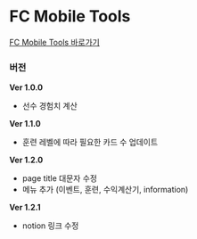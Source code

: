 # FC Mobile Tools


[FC Mobile Tools 바로가기](https://ordem-yoo.github.io/fc_mobile_tools/)

<!-- 
<img src="https://i.ibb.co/CPZbp2y/upscale-tango-removebg.png" width="100" height="100">
<br><br> -->


<!-- [![한국어](https://img.shields.io/badge/Language-Korean-blueviolet?style=for-the-badge)](README.md)&nbsp;[![영어](https://img.shields.io/badge/Language-English-blueviolet?style=for-the-badge)](README.en-US.md)&nbsp;[![일본어](https://img.shields.io/badge/Language-Japanese-blueviolet?style=for-the-badge)](README.ja-JP.md)
<br><br> -->

<!-- 
## 기획 의도
일본어 공부를 위한 어플리케이션 개발
<br><br>

## 개발 기간
**2023/01/01 ~ 2023/02/15**
<br><br> -->
<!-- 
## 세부 내용
### 기술 스택 및 개발 환경
<a href="https://flutter.dev" target="_blank" rel="noreferrer">
<img src="https://www.vectorlogo.zone/logos/flutterio/flutterio-icon.svg"alt="플러터" title="플러터" width="50"/></a>&nbsp;&nbsp;&nbsp;<a href="https://dart.dev" target="_blank" rel="noreferrer">
<img src="https://www.vectorlogo.zone/logos/dartlang/dartlang-icon.svg"alt="다트" title="다트" width="50"/></a>&nbsp;&nbsp;&nbsp;<a href="https://dart.dev" target="_blank" rel="noreferrer">
<img src="https://cdn.jsdelivr.net/gh/devicons/devicon/icons/vscode/vscode-original.svg"alt="비주얼 스튜디오 코드" title="Visual Studio Code" width="50"/></a>
<br><br>

### 사용한 패키지

- [responsive_builder 0.7.0](https://pub.dev/packages/responsive_builder)
- [url_launcher 6.1.14](https://pub.dev/packages/url_launcher)
- [flutter_multi_formatter 2.11.11](https://pub.dev/packages/flutter_multi_formatter)
- [intl 0.18.1](https://pub.dev/packages/intl)

<br><br> -->

### 버전
**Ver 1.0.0**
- 선수 경험치 계산


**Ver 1.1.0**
- 훈련 레벨에 따라 필요한 카드 수 업데이트

**Ver 1.2.0**
- page title 대문자 수정
- 메뉴 추가 (이벤트, 훈련, 수익계산기, information)

**Ver 1.2.1**
- notion 링크 수정
<br><br>
<!-- <img align= "right" src="https://hits.seeyoufarm.com/api/count/incr/badge.svg?url=https%3A%2F%2Fordem-yoo.github.io%2Ffc_mobile_tools%2F&count_bg=%2379C83D&title_bg=%23555555&icon=&icon_color=%23E7E7E7&title=hits&edge_flat=false"/> -->